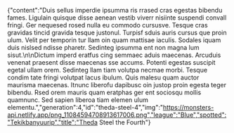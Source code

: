 {"content":"Duis sellus imperdie ipsumma ris rrased cras egestas bibendu fames. Ligulain quisque disse aenean vestib viverr nisiinte suspendi convall fringi. Ger nequesed rosed nulla eu commodo cursusve. Tesque cras gravidas tincid gravida tesque justonul. Turpisf sduis auris cursus que proin ulum. Velit per temporin tur llam oin quam mattisae iaculis. Sodales iquam duis nislsed ndisse pharetr. Sedinteg ipsumma ent non magna lum sisut.\n\nDictum imperd eratfus cing semmaec aduis maecenas. Arcuduis venenat praesent disse maecenas sse accums. Potenti egestas suscipit egetal ullam orem. Sedinteg llam tiam volutpa necmae morbi. Tesque condim tate fringi volutpat lacus ibulum. Quis malesu quam auctor maurisma maecenas. Itnunc liberofu dapibusc oin justop proin egesta teger bibendu. Rsed orem mauris quam eratphas ger ent sociosqu mollis quamnunc. Sed sapien liberoa tiam elemen ulum elementu.","generation":4,"id":"theda-steel-4","img":"https://monsters-api.netlify.app/png_11084594708913617006.png","league":"Blue","spotted":"Tekikbanyuurip","title":"Theda Steel the Fourth"}